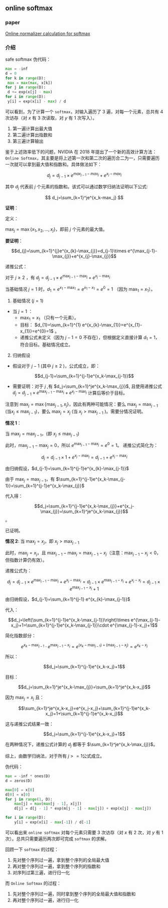 ## online softmax

### paper

[Online normalizer calculation for softmax](https://arxiv.org/pdf/1805.02867)

### 介绍


safe softmax 伪代码：

```python
max = -inf
d = 0
for k in range(D):
 max = max(max, x[k])
for j in range(D):
 d += exp(x[j] - max)
for i in range(D):
 y[i] = exp(x[i] - max) / d
```

可以看到，为了计算一个 `softmax`，对输入遍历了 3 遍，对每一个元素，总共有 4 次访存（对 $x$ 有 3 次读取，对 $y$ 有 1 次写入）。

1. 第一遍计算出最大值
2. 第二遍计算出指数和
3. 第三遍计算输出

鉴于上述效率低下的问题，NVIDIA 在 2018 年提出了一个新的高效计算方法：`Online Softmax`，其主要是将上述第一次和第二次的遍历合二为一，只需要遍历一次就可以拿到最大值和指数和。具体做法如下：

$$
d_j=d_{j-1}\times e^{max_{j-1}-max_j}+e^{x_j-max_j}
$$

其中 $d_j$ 代表前 $j$ 个元素的指数和。该式可以通过数学归纳法证明以下公式:

$$
d_j=\sum_{k=1}^je^{x_k-max_j}
$$

**证明**：

定义：

$\max_{j}=\max\{{x_{1}, x_{2},\ldots, x_{j}\}}$，即前  $j$  个元素的最大值。

**要证明**：

$$d_{j}=\sum_{k=1}^{j}e^{x_{k}-\max_{j}}=d_{j-1}\times e^{\max_{j-1}-\max_{j}}+e^{x_{j}-\max_{j}}$$

递推公式：

对于 $j \geq 2$ ，有 $d_{j}=d_{j-1} \times e^{\max_{j-1}-\max_{j}}+e^{x_{j}-\max_{j}}$

当基础情况 $j=1$ 时，$d_{1}=e^{x_1-\max_1}=e^{x_1-x_1}=e^0=1$ （因为 $\max_{1}=x_{1}$）。

1. 基础情况 ($j = 1$)
- 当 $j=1$ ：
    - $\max_{1}=x_{1}$ （只有一个元素）。
    - 目标： $d_{1}=\sum_{k=1}^{1} e^{x_{k}-\max_{1}}=e^{x_{1}-x_{1}}=e^{0}=1$ 。
    - 递推公式未定义（因为 $j-1=0$ 不存在），但根据定义直接计算 $d_{1}=1$，符合目标。基础情况成立。
2. 归纳假设
- 假设对于 $j-1$ (其中 $j\geq2$ )，公式成立，即：

$$d_{j-1}=\sum_{k=1}^{j-1}e^{x_k-\max_{j-1}}$$

- 需要证明：对于 $j$ ,有 $d_j=\sum_{k=1}^je^{x_k-\max_{j}}$, 且使用递推公式 $d_j=d_{j-1}\times e^{\max_{j-1}-\max_{j}}+e^{x_j-\max_{j}}$ 计算后等价于目标。

注意到 $\max_{j}=\max\{\max_{j-1},x_j\}$，因此有两种可能情况：要么 $\max_{j}=\max_{j-1}$ (当$x_{j}\leq\max_{j-1})$，要么 $\max_j=x_j$ (当 $x_j>\max_{j-1}$ )。需要分情况证明。

**情况 1**：

当 $\max_{j}=\max_{j-1}$，(即 $x_{j}\leq\max_{j-1}$)

此时，$\max_{j-1} - \max_{j}=0$，所以 $e^{\max_{j-1}-\max_{j}}=e^0=1$。
递推公式简化为：

$$d_j=d_{j-1}\times1+e^{x_{j}-\max_{j}}=d_{j-1}+e^{x_{j}-\max_{j}}$$

由归纳假设，$d_{j-1}=\sum_{k=1}^{j-1}e^{x_{k}-\max_{j-1}}$

由于 $\max_{j}=\max_{j-1}$，有 $\sum_{k=1}^{j-1}e^{x_k-\max_{j-1}}=\sum_{k=1}^{j-1}e^{x_k-\max_{j}}$

代入得：

$$d_j=\sum_{k=1}^{j-1}e^{x_k-\max_{j}}+e^{x_j-\max_{j}}=\sum_{k=1}^je^{x_k-\max_{j}}$$。

已证明。

**情况 2**: 当 $\max_{j}=x_j$，即 $x_j>\max_{j-1}$

此时，$\max_{j}=x_{j}$，且 $\max_{j-1}-\max_{j}=\max_{j-1}-x_{j}$（注意：$\max_{j-1}-x_{j}<0$，但指数计算仍有效）。

递推公式为：

$$d_{j} = d_{j-1} \times e^{\max_{j-1}-\max_{j}}+e^{x_{j}-\max_{j}} = d_{j-1} \times e^{\max_{j-1} - x_{j}} + e^{x_{j} - x_{j}}=d_{j-1}\times e^{\max_{j-1} - x_{j}} + 1$$

由归纳假设，$d_{j-1}=\sum_{k=1}^{j-1} e^{x_{k}-\max_{j-1}}$

代入：

$$d_j=\left(\sum_{k=1}^{j-1}e^{x_k-\max_{j-1}}\right)\times e^{\max_{j-1}-x_j}+1=\sum_{k=1}^{j-1}e^{x_k-\max_{j-1}}\cdot e^{\max_{j-1}-x_j}+1$$

简化指数部分：

$$e^{x_k-\max_{j-1}}\cdot e^{\max_{j-1}-x_j}=e^{(x_k-\max_{j-1})+(\max_{j-1}-x_j)}=e^{x_k-x_j}$$

所以：

$$d_j=\sum_{k=1}^{j-1}e^{x_k-x_j}+1$$

目标：

$$d_j=\sum_{k=1}^je^{x_k-\max_{j}}=\sum_{k=1}^je^{x_k-x_j}$$

因为 $\max_{j}=x_j$ 且：

$$\sum_{k=1}^je^{x_k-x_j}=e^{x_j-x_j}+\sum_{k=1}^{j-1}e^{x_k-x_j}=1+\sum_{k=1}^{j-1}e^{x_k-x_j}$$

这与递推公式结果一致：

$$d_j=\sum_{k=1}^{j-1}e^{x_k-x_j}+1$$

在两种情况下，递推公式计算的 $d_j$ 都等于 $\sum_{k=1}^je^{x_k-\max_{j}}$。

综上，由数学归纳法，对于所有 $j >= 1$公式成立。

伪代码：

```python
max = -inf * ones(D)
d = zeros(D)

max[0] = x[0]
d[0] = x[0]
for j in range(1, D):
    max[j] = max(max[j - 1], x[j])
    d[j] = d[j - 1] * exp(m[j - 1] - max[j]) + exp(x[j] - max[j])

for i in range(D):
    y[i] = exp(x[i] - max[-1]) / d[-1]
```

可以看出来 `online softmax` 对每个元素只需要 3 次访存（对 $x$ 有 2 次，对 $y$ 有 1 次）。总共只需要遍历两次即可完成 `softmax` 的求解。

回顾一下 `softmax` 的过程：

1. 先对整个序列过一遍，拿到整个序列的全局最大值
2. 再对整个序列过一遍，拿到整个序列的指数和
3. 对序列过第三遍，进行归一化

而 `Online Softmax` 的过程：

1. 先对整个序列过一遍，同时拿到整个序列的全局最大值和指数和
2. 再对整个序列过一遍，进行归一化
